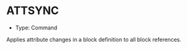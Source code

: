 # ATTSYNC

- Type: Command

Applies attribute changes in a block definition to all block references.
